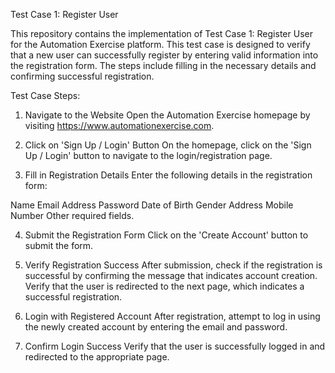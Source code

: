 Test Case 1: Register User

This repository contains the implementation of Test Case 1: Register User for the Automation Exercise platform. This test case is designed to verify that a new user can successfully register by entering valid information into the registration form. The steps include filling in the necessary details and confirming successful registration.

Test Case Steps:
1. Navigate to the Website
Open the Automation Exercise homepage by visiting https://www.automationexercise.com.

2. Click on 'Sign Up / Login' Button
On the homepage, click on the 'Sign Up / Login' button to navigate to the login/registration page.

3. Fill in Registration Details
Enter the following details in the registration form:

Name
Email Address
Password
Date of Birth
Gender
Address
Mobile Number
Other required fields.

4. Submit the Registration Form
Click on the 'Create Account' button to submit the form.

5. Verify Registration Success
After submission, check if the registration is successful by confirming the message that indicates account creation. Verify that the user is redirected to the next page, which indicates a successful registration.

6. Login with Registered Account
After registration, attempt to log in using the newly created account by entering the email and password.

7. Confirm Login Success
Verify that the user is successfully logged in and redirected to the appropriate page.
